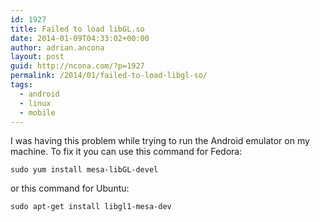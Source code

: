 ```yaml
---
id: 1927
title: Failed to load libGL.so
date: 2014-01-09T04:33:02+00:00
author: adrian.ancona
layout: post
guid: http://ncona.com/?p=1927
permalink: /2014/01/failed-to-load-libgl-so/
tags:
  - android
  - linux
  - mobile
---
```

I was having this problem while trying to run the Android emulator on my machine. To fix it you can use this command for Fedora:

```
sudo yum install mesa-libGL-devel
```

or this command for Ubuntu:

```
sudo apt-get install libgl1-mesa-dev
```

<!--more-->
